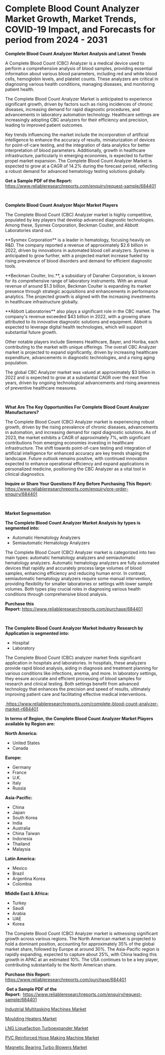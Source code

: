 <p><h1>Complete Blood Count Analyzer Market Growth, Market Trends, COVID-19 Impact, and Forecasts for period from 2024 - 2031</h1></p><p><strong>Complete Blood Count Analyzer Market Analysis and Latest Trends</strong></p>
<p><p>A Complete Blood Count (CBC) Analyzer is a medical device used to perform a comprehensive analysis of blood samples, providing essential information about various blood parameters, including red and white blood cells, hemoglobin levels, and platelet counts. These analyzers are critical in diagnosing various health conditions, managing diseases, and monitoring patient health.</p><p>The Complete Blood Count Analyzer Market is anticipated to experience significant growth, driven by factors such as rising incidences of chronic diseases, increasing demand for rapid diagnostic procedures, and advancements in laboratory automation technology. Healthcare settings are increasingly adopting CBC analyzers for their efficiency and precision, leading to improved patient outcomes.</p><p>Key trends influencing the market include the incorporation of artificial intelligence to enhance the accuracy of results, miniaturization of devices for point-of-care testing, and the integration of data analytics for better interpretation of blood parameters. Additionally, growth in healthcare infrastructure, particularly in emerging economies, is expected to further propel market expansion. The Complete Blood Count Analyzer Market is expected to grow at a CAGR of 14.2% during the forecast period, reflecting a robust demand for advanced hematology testing solutions globally.</p></p>
<p><strong>Get a Sample PDF of the Report:&nbsp;</strong> <a href="https://www.reliableresearchreports.com/enquiry/request-sample/684401?utm_campaign=24&utm_medium=2&utm_source=Github&utm_content=ia&utm_term=30102024&utm_id=complete-blood-count-analyzer">https://www.reliableresearchreports.com/enquiry/request-sample/684401</a></p>
<p>&nbsp;</p>
<p><strong>Complete Blood Count Analyzer Major Market Players</strong></p>
<p><p>The Complete Blood Count (CBC) Analyzer market is highly competitive, populated by key players that develop advanced diagnostic technologies. Among these, Sysmex Corporation, Beckman Coulter, and Abbott Laboratories stand out.</p><p>**Sysmex Corporation** is a leader in hematology, focusing heavily on R&D. The company reported a revenue of approximately $2.6 billion in 2022, driven by innovations in automated blood cell analyzers. Sysmex is anticipated to grow further, with a projected market increase fueled by rising prevalence of blood disorders and demand for efficient diagnostic tools.</p><p>**Beckman Coulter, Inc.**, a subsidiary of Danaher Corporation, is known for its comprehensive range of laboratory instruments. With an annual revenue of around $1.3 billion, Beckman Coulter is expanding its market presence through strategic acquisitions and enhancements in performance analytics. The projected growth is aligned with the increasing investments in healthcare infrastructure globally.</p><p>**Abbott Laboratories** also plays a significant role in the CBC market. The company's revenue exceeded $43 billion in 2022, with a growing share attributed to its innovative diagnostic solutions and equipment. Abbott is expected to leverage digital health technologies, which will support substantial future growth.</p><p>Other notable players include Siemens Healthcare, Bayer, and Horiba, each contributing to the market with unique offerings. The overall CBC Analyzer market is projected to expand significantly, driven by increasing healthcare expenditure, advancements in diagnostic technologies, and a rising aging population.</p><p>The global CBC Analyzer market was valued at approximately $3 billion in 2022 and is expected to grow at a substantial CAGR over the next five years, driven by ongoing technological advancements and rising awareness of preventive healthcare measures.</p></p>
<p>&nbsp;</p>
<p><strong>What Are The Key Opportunities For Complete Blood Count Analyzer Manufacturers?</strong></p>
<p><p>The Complete Blood Count (CBC) Analyzer market is experiencing robust growth, driven by the rising prevalence of chronic diseases, advancements in automation, and increasing demand for rapid diagnostic solutions. As of 2023, the market exhibits a CAGR of approximately 7%, with significant contributions from emerging economies investing in healthcare infrastructure. The shift towards point-of-care testing and integration of artificial intelligence for enhanced accuracy are key trends shaping the landscape. Future outlook remains positive, with continued innovation expected to enhance operational efficiency and expand applications in personalized medicine, positioning the CBC Analyzer as a vital tool in clinical diagnostics.</p></p>
<p><strong>Inquire or Share Your Questions If Any Before Purchasing This Report:</strong> <a href="https://www.reliableresearchreports.com/enquiry/pre-order-enquiry/684401?utm_campaign=24&utm_medium=2&utm_source=Github&utm_content=ia&utm_term=30102024&utm_id=complete-blood-count-analyzer">https://www.reliableresearchreports.com/enquiry/pre-order-enquiry/684401</a></p>
<p>&nbsp;</p>
<p><strong>Market Segmentation</strong></p>
<p><strong>The Complete Blood Count Analyzer Market Analysis by types is segmented into:</strong></p>
<p><ul><li>Automatic Hematology Analyzers</li><li>Semiautomatic Hematology Analyzers</li></ul></p>
<p><p>The Complete Blood Count (CBC) Analyzer market is categorized into two main types: automatic hematology analyzers and semiautomatic hematology analyzers. Automatic hematology analyzers are fully automated devices that rapidly and accurately process large volumes of blood samples, enhancing efficiency and reducing human error. In contrast, semiautomatic hematology analyzers require some manual intervention, providing flexibility for smaller laboratories or settings with lower sample volumes. Both types play crucial roles in diagnosing various health conditions through comprehensive blood analysis.</p></p>
<p><strong>Purchase this Report:&nbsp;</strong><a href="https://www.reliableresearchreports.com/purchase/684401?utm_campaign=24&utm_medium=2&utm_source=Github&utm_content=ia&utm_term=30102024&utm_id=complete-blood-count-analyzer">https://www.reliableresearchreports.com/purchase/684401</a></p>
<p>&nbsp;</p>
<p><strong>The Complete Blood Count Analyzer Market Industry Research by Application is segmented into:</strong></p>
<p><ul><li>Hospital</li><li>Laboratory</li></ul></p>
<p><p>The Complete Blood Count (CBC) analyzer market finds significant application in hospitals and laboratories. In hospitals, these analyzers provide rapid blood analysis, aiding in diagnosis and treatment planning for various conditions like infections, anemia, and more. In laboratory settings, they ensure accurate and efficient processing of blood samples for research and clinical testing. Both settings benefit from advanced technology that enhances the precision and speed of results, ultimately improving patient care and facilitating effective medical interventions.</p></p>
<p><a href="https://www.reliableresearchreports.com/complete-blood-count-analyzer-market-r684401?utm_campaign=24&utm_medium=2&utm_source=Github&utm_content=ia&utm_term=30102024&utm_id=complete-blood-count-analyzer">&nbsp;https://www.reliableresearchreports.com/complete-blood-count-analyzer-market-r684401</a></p>
<p><strong>In terms of Region, the Complete Blood Count Analyzer Market Players available by Region are:</strong></p>
<p>
    <p> <strong> North America: </strong>
        <ul>
            <li>United States</li>
            <li>Canada</li>
        </ul>
        </p> 
    <p> <strong> Europe: </strong>
        <ul>
            <li>Germany</li>
            <li>France</li>
            <li>U.K.</li>
            <li>Italy</li>
            <li>Russia</li>
        </ul>
        </p> 
    <p> <strong> Asia-Pacific: </strong>
        <ul>
            <li>China</li>
            <li>Japan</li>
            <li>South Korea</li>
            <li>India</li>
            <li>Australia</li>
            <li>China Taiwan</li>
            <li>Indonesia</li>
            <li>Thailand</li>
            <li>Malaysia</li>
        </ul>
        </p> 
    <p> <strong> Latin America: </strong>
        <ul>
            <li>Mexico</li>
            <li>Brazil</li>
            <li>Argentina Korea</li>
            <li>Colombia</li>
        </ul>
        </p> 
    <p> <strong> Middle East & Africa: </strong>
        <ul>
            <li>Turkey</li>
            <li>Saudi</li>
            <li>Arabia</li>
            <li>UAE</li>
            <li>Korea</li>
        </ul>
    </p>
    </p>
<p><p>The Complete Blood Count (CBC) Analyzer market is witnessing significant growth across various regions. The North American market is projected to hold a dominant position, accounting for approximately 35% of the global market share, followed by Europe at around 30%. The Asia-Pacific region is rapidly expanding, expected to capture about 25%, with China leading this growth in APAC at an estimated 10%. The USA continues to be a key player, contributing substantially to the North American share.</p></p>
<p><strong>Purchase this Report: </strong><a href="https://www.reliableresearchreports.com/purchase/684401?utm_campaign=24&utm_medium=2&utm_source=Github&utm_content=ia&utm_term=30102024&utm_id=complete-blood-count-analyzer">https://www.reliableresearchreports.com/purchase/684401</a></p>
<p>&nbsp;<strong>Get a Sample PDF of the Report:&nbsp;&nbsp;</strong><a href="https://www.reliableresearchreports.com/enquiry/request-sample/684401?utm_campaign=24&utm_medium=2&utm_source=Github&utm_content=ia&utm_term=30102024&utm_id=complete-blood-count-analyzer">https://www.reliableresearchreports.com/enquiry/request-sample/684401</a></p>
<p><strong></strong></p>
<p><p><a href="https://issuu.com/reportprime-2/docs/industrial-multitasking-machines-ma_005e0670ba2698?utm_campaign=24&utm_medium=2&utm_source=Github&utm_content=ia&utm_term=30102024&utm_id=complete-blood-count-analyzer">Industrial Multitasking Machines Market</a></p><p><a href="https://github.com/inouyeaowaugh3/Market-Research-Report-List-1/blob/main/moulding-heaters-market.md?utm_campaign=24&utm_medium=2&utm_source=Github&utm_content=ia&utm_term=30102024&utm_id=complete-blood-count-analyzer">Moulding Heaters Market</a></p><p><a href="https://www.linkedin.com/pulse/lng-liquefaction-turboexpander-market-research-report-exploring-jzscf?utm_campaign=24&utm_medium=2&utm_source=Github&utm_content=ia&utm_term=30102024&utm_id=complete-blood-count-analyzer">LNG Liquefaction Turboexpander Market</a></p><p><a href="https://issuu.com/reportprime-2/docs/pvc-reinforced-hose-making-machine-_780f3901cd22b3?utm_campaign=24&utm_medium=2&utm_source=Github&utm_content=ia&utm_term=30102024&utm_id=complete-blood-count-analyzer">PVC Reinforced Hose Making Machine Market</a></p><p><a href="https://github.com/poppeotabedvo5/Market-Research-Report-List-1/blob/main/magnetic-bearing-turbo-blowers-market.md?utm_campaign=24&utm_medium=2&utm_source=Github&utm_content=ia&utm_term=30102024&utm_id=complete-blood-count-analyzer">Magnetic Bearing Turbo Blowers Market</a></p></p>